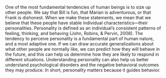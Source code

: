 One of the most fundamental tendencies of human beings is to size up other people. We say that Bill is
fun, that Marian is adventurous, or that Frank is dishonest. When we make these statements, we mean
that we believe that these people have stable individual characteristics—their personalities. Personality
is defined as an individual’s consistent patterns of feeling, thinking, and behaving (John, Robins, &
Pervin, 2008).
The tendency to perceive personality is a fundamental part of human nature, and a most adaptive one.
If we can draw accurate generalizations about what other people are normally like, we can predict how
they will behave in the future, and this can help us determine how they are likely to respond in different
situations. Understanding personality can also help us better understand psychological disorders and
the negative behavioral outcomes they may produce. In short, personality matters because it guides
behavior.
